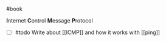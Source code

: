 #book 

**I**nternet **C**ontrol **M**essage **P**rotocol
- [ ] #todo Write about [[ICMP]] and how it works with [[ping]]